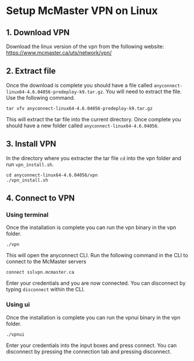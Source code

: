 # Setup McMaster VPN on Linux

## 1. Download VPN

Download the linux version of the vpn from the following website:
https://www.mcmaster.ca/uts/network/vpn/

## 2. Extract file

Once the download is complete you should have a file called `anyconnect-linux64-4.6.04056-predeploy-k9.tar.gz`. You will need
to extract the file. Use the following command.

`tar xfv anyconnect-linux64-4.6.04056-predeploy-k9.tar.gz`

This will extract the tar file into the current directory. Once complete you should have a new folder called `anyconnect-linux64-4.6.04056`.

## 3. Install VPN

In the directory where you extracter the tar file `cd` into the vpn folder and run `vpn_install.sh`.

```
cd anyconnect-linux64-4.6.04056/vpn
./vpn_install.sh
```

## 4. Connect to VPN

### Using terminal

Once the installation is complete you can run the vpn binary in the vpn folder.

```
./vpn
```

This will open the anyconnect CLI. Run the following command in the CLI to connect to the McMaster servers 

```
connect sslvpn.mcmaster.ca
```

Enter your credentials and you are now connected. You can disconnect by typing `disconnect` within the CLI.


### Using ui

Once the installation is complete you can run the vpnui binary in the vpn folder. 

```
./vpnui
```

Enter your credentials into the input boxes and press connect. You can disconnect by pressing the connection tab and pressing disconnect.
